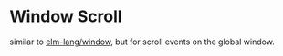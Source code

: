 # Window Scroll

similar to [elm-lang/window](http://package.elm-lang.org/packages/elm-lang/window),
but for scroll events on the global window.
